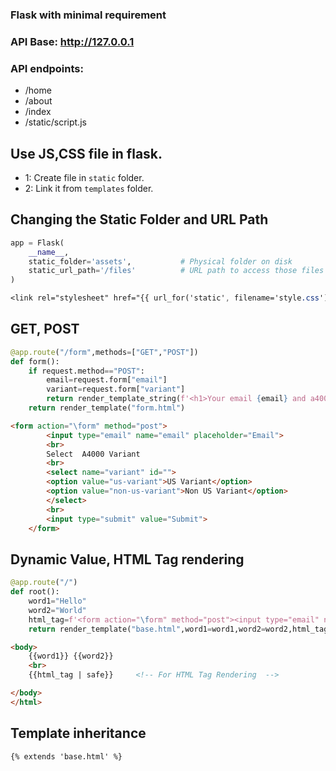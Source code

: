 ### Flask with minimal requirement



### API Base: http://127.0.0.1
### API endpoints:
- /home
- /about
- /index
- /static/script.js


## Use JS,CSS file in flask.

- 1: Create file in `static` folder.
- 2: Link it from `templates` folder.  

## Changing the Static Folder and URL Path

```py
app = Flask(
    __name__,
    static_folder='assets',           # Physical folder on disk
    static_url_path='/files'          # URL path to access those files
)
```

```css
<link rel="stylesheet" href="{{ url_for('static', filename='style.css') }}">
```

## GET, POST

```py
@app.route("/form",methods=["GET","POST"])
def form():
    if request.method=="POST":
        email=request.form["email"]
        variant=request.form["variant"]
        return render_template_string(f'<h1>Your email {email} and a4000 variant {variant}<h1>')
    return render_template("form.html")
```


```html
<form action="\form" method="post">
        <input type="email" name="email" placeholder="Email">
        <br>
        Select  A4000 Variant
        <br>
        <select name="variant" id="">
        <option value="us-variant">US Variant</option>
        <option value="non-us-variant">Non US Variant</option>
        </select>
        <br>
        <input type="submit" value="Submit">
    </form> 
```



## Dynamic Value, HTML Tag rendering

```py
@app.route("/")
def root():
    word1="Hello"
    word2="World"
    html_tag=f'<form action="\form" method="post"><input type="email" name="email" placeholder="Email"><br>Select  A4000 Variant<br><select name="variant" id=""><option value="us-variant">US Variant</option><option value="non-us-variant">Non US Variant</option></select><br><input type="submit" value="Submit"></form>'
    return render_template("base.html",word1=word1,word2=word2,html_tag=html_tag)
```

```html
<body>
    {{word1}} {{word2}}
    <br>
    {{html_tag | safe}}     <!-- For HTML Tag Rendering  -->

</body>
</html>
```

## Template inheritance

```html
{% extends 'base.html' %}
```